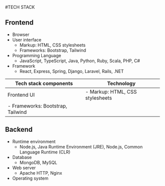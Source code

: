 #TECH STACK

## Frontend
- Browser
- User interface
  - Markup: HTML, CSS stylesheets
  - Frameworks: Bootstrap, Tailwind
- Programming Language
  - JavaScript, TypeScript, Java, Python, Ruby, Scala, PHP, C# 
- Framework
  - React, Express, Spring, Django, Laravel, Rails, .NET

| Tech stack components | Technology |
| --- | --- |
| Frontend UI | - Markup: HTML, CSS stylesheets 
                - Frameworks: Bootstrap, Tailwind |

## Backend
- Runtime environment
  - Node.js, Java Runtime Environment (JRE), Node.js, Common Language Runtime (CLR) 
- Database 
  - MongoDB, MySQL
- Web server
  - Apache HTTP, Nginx 
- Operating system 

